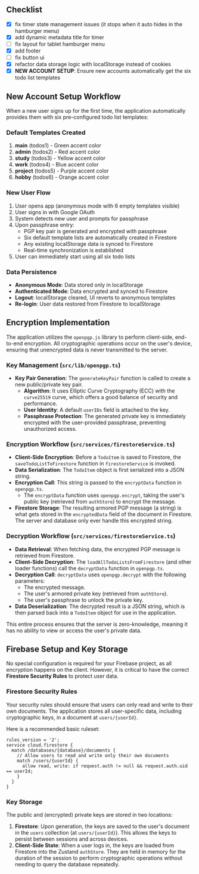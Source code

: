 ## Checklist
- [x] fix timer state management issues (it stops when it auto hides in the hamburger menu)
- [x] add dynamic metadata title for timer
- [ ] fix layout for tablet hamburger menu
- [x] add footer
- [ ] fix button ui
- [x] refactor data storage logic with localStorage instead of cookies
- [x] **NEW ACCOUNT SETUP**: Ensure new accounts automatically get the six todo list templates

## New Account Setup Workflow

When a new user signs up for the first time, the application automatically provides them with six pre-configured todo list templates:

### Default Templates Created
1. **main** (todos1) - Green accent color
2. **admin** (todos2) - Red accent color  
3. **study** (todos3) - Yellow accent color
4. **work** (todos4) - Blue accent color
5. **project** (todos5) - Purple accent color
6. **hobby** (todos6) - Orange accent color

### New User Flow
1. User opens app (anonymous mode with 6 empty templates visible)
2. User signs in with Google OAuth
3. System detects new user and prompts for passphrase
4. Upon passphrase entry:
   - PGP key pair is generated and encrypted with passphrase
   - Six default template lists are automatically created in Firestore
   - Any existing localStorage data is synced to Firestore
   - Real-time synchronization is established
5. User can immediately start using all six todo lists

### Data Persistence
- **Anonymous Mode**: Data stored only in localStorage
- **Authenticated Mode**: Data encrypted and synced to Firestore
- **Logout**: localStorage cleared, UI reverts to anonymous templates
- **Re-login**: User data restored from Firestore to localStorage

## Encryption Implementation

The application utilizes the `openpgp.js` library to perform client-side, end-to-end encryption. All cryptographic operations occur on the user's device, ensuring that unencrypted data is never transmitted to the server.

### Key Management (`src/lib/openpgp.ts`)

- **Key Pair Generation**: The `generateKeyPair` function is called to create a new public/private key pair.
  - **Algorithm**: It uses Elliptic Curve Cryptography (ECC) with the `curve25519` curve, which offers a good balance of security and performance.
  - **User Identity**: A default `userIDs` field is attached to the key.
  - **Passphrase Protection**: The generated private key is immediately encrypted with the user-provided passphrase, preventing unauthorized access.

### Encryption Workflow (`src/services/firestoreService.ts`)

- **Client-Side Encryption**: Before a `TodoItem` is saved to Firestore, the `saveTodoListToFirestore` function in `firestoreService` is invoked.
- **Data Serialization**: The `TodoItem` object is first serialized into a JSON string.
- **Encryption Call**: This string is passed to the `encryptData` function in `openpgp.ts`.
  - The `encryptData` function uses `openpgp.encrypt`, taking the user's public key (retrieved from `authStore`) to encrypt the message.
- **Firestore Storage**: The resulting armored PGP message (a string) is what gets stored in the `encryptedData` field of the document in Firestore. The server and database only ever handle this encrypted string.

### Decryption Workflow (`src/services/firestoreService.ts`)

- **Data Retrieval**: When fetching data, the encrypted PGP message is retrieved from Firestore.
- **Client-Side Decryption**: The `loadAllTodoListsFromFirestore` (and other loader functions) call the `decryptData` function in `openpgp.ts`.
- **Decryption Call**: `decryptData` uses `openpgp.decrypt` with the following parameters:
  - The encrypted message.
  - The user's armored private key (retrieved from `authStore`).
  - The user's passphrase to unlock the private key.
- **Data Deserialization**: The decrypted result is a JSON string, which is then parsed back into a `TodoItem` object for use in the application.

This entire process ensures that the server is zero-knowledge, meaning it has no ability to view or access the user's private data.

## Firebase Setup and Key Storage

No special configuration is required for your Firebase project, as all encryption happens on the client. However, it is critical to have the correct **Firestore Security Rules** to protect user data.

### Firestore Security Rules

Your security rules should ensure that users can only read and write to their own documents. The application stores all user-specific data, including cryptographic keys, in a document at `users/{userId}`.

Here is a recommended basic ruleset:

```
rules_version = '2';
service cloud.firestore {
  match /databases/{database}/documents {
    // Allow users to read and write only their own documents
    match /users/{userId} {
      allow read, write: if request.auth != null && request.auth.uid == userId;
    }
  }
}
```

### Key Storage

The public and (encrypted) private keys are stored in two locations:

1.  **Firestore**: Upon generation, the keys are saved to the user's document in the `users` collection (at `users/{userId}`). This allows the keys to persist between sessions and across devices.
2.  **Client-Side State**: When a user logs in, the keys are loaded from Firestore into the Zustand `authStore`. They are held in memory for the duration of the session to perform cryptographic operations without needing to query the database repeatedly.
